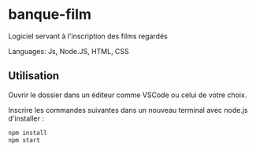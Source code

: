 # banque-film
Logiciel servant à l'inscription des films regardés

Languages: Js, Node.JS, HTML, CSS

## Utilisation

Ouvrir le dossier dans un éditeur comme VSCode ou celui de votre choix.

Inscrire les commandes suivantes dans un nouveau terminal avec node.js d'installer :

```bash
npm install
npm start
```
